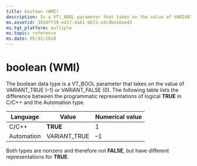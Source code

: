 ```yaml
---
title: boolean (WMI)
description: Is a VT\_BOOL parameter that takes on the value of VARIANT\_TRUE (&\#8211;1) or VARIANT\_FALSE (0).
ms.assetid: 3928ff39-ed17-4a61-bb72-a3c9be16ae45
ms.tgt_platform: multiple
ms.topic: reference
ms.date: 05/31/2018
---
```


# boolean (WMI)

The boolean data type is a VT\_BOOL parameter that takes on the value of VARIANT\_TRUE (–1) or VARIANT\_FALSE (0). The following table lists the difference between the programmatic representations of logical **TRUE** in C/C++ and the Automation type.

| Language   | Value         | Numerical value |
|------------|---------------|-----------------|
| C/C++      | **TRUE**      | 1               |
| Automation | VARIANT\_TRUE | –1              |

Both types are nonzero and therefore not **FALSE**, but have different representations for **TRUE**.
